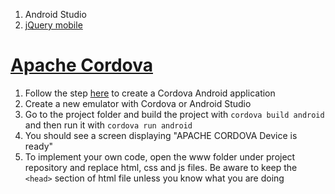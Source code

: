 1. Android Studio
2. [jQuery mobile](https://www.w3schools.com/jquerymobile/jquerymobile_examples.asp)

# [Apache Cordova](https://cordova.apache.org/)

1. Follow the step [here](https://cordova.apache.org/docs/en/latest/guide/cli/) to create a Cordova Android application
2. Create a new emulator with Cordova or Android Studio
3. Go to the project folder and build the project with `cordova build android` and then run it with `cordova run android`
4. You should see a screen displaying "APACHE CORDOVA Device is ready"
5. To implement your own code, open the www folder under project repository and replace html, css and js files. Be aware to keep the `<head>` section of html file unless you know what you are doing
